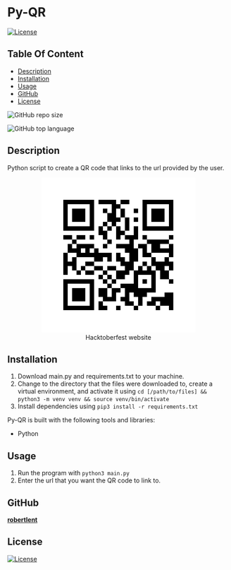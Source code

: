 # Py-QR

  [![License](https://img.shields.io/static/v1?label=License&message=GPL-3-0&color=blue&?style=plastic&logo=appveyor)](https://opensource.org/license/GPL-3-0)


## Table Of Content

- [Description](#description)
- [Installation](#installation)
- [Usage](#usage)
- [GitHub](#github)
- [License](#license)


![GitHub repo size](https://img.shields.io/github/repo-size/robertlent/py_qr?style=plastic)

  ![GitHub top language](https://img.shields.io/github/languages/top/robertlent/py_qr?style=plastic)


## Description

  Python script to create a QR code that links to the url provided by the user.


<p align="center">
  <img alt="QR code that links to the Hacktoberfest website" [Screenshot] src="qrcode.png"><br>
Hacktoberfest website
</p>


## Installation

1. Download main.py and requirements.txt to your machine.
2. Change to the directory that the files were downloaded to, create a virtual environment, and activate it using `cd [/path/to/files] && python3 -m venv venv && source venv/bin/activate`
3. Install dependencies using `pip3 install -r requirements.txt`


Py-QR is built with the following tools and libraries: <ul><li>Python</li></ul>


## Usage
 
1. Run the program with `python3 main.py`
2. Enter the url that you want the QR code to link to.



## GitHub

<a href="https://github.com/robertlent"><strong>robertlent</a></strong>



## License

[![License](https://img.shields.io/static/v1?label=License&message=GPL-3-0&color=blue&?style=plastic&logo=appveyor)](https://opensource.org/license/GPL-3-0)


